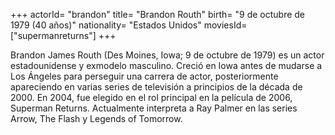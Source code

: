 +++
actorId= "brandon"
title= "Brandon Routh"
birth= "9 de octubre de 1979 (40 años)"
nationality= "Estados Unidos"
moviesId= ["supermanreturns"]
+++


Brandon James Routh (Des Moines, Iowa; 9 de octubre de 1979) es un actor estadounidense y exmodelo masculino. Creció en Iowa antes de mudarse a Los Ángeles para perseguir una carrera de actor, posteriormente apareciendo en varias series de televisión a principios de la década de 2000. En 2004, fue elegido en el rol principal en la película de 2006, Superman Returns. Actualmente interpreta a Ray Palmer en las series Arrow, The Flash y Legends of Tomorrow.